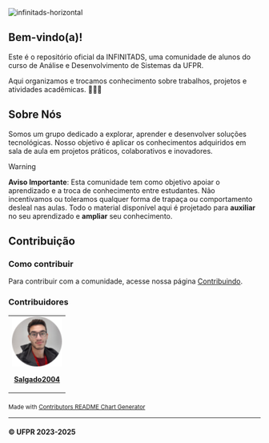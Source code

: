 ![infinitads-horizontal](https://github.com/user-attachments/assets/3bfbb52a-7fa0-462e-a968-6532766a62ba)
## Bem-vindo(a)!

Este é o repositório oficial da INFINITADS, uma comunidade de alunos do curso de Análise e Desenvolvimento de Sistemas da UFPR. 

Aqui organizamos e trocamos conhecimento sobre trabalhos, projetos e atividades acadêmicas. 👨‍🎓📘

## Sobre Nós

Somos um grupo dedicado a explorar, aprender e desenvolver soluções tecnológicas. Nosso objetivo é aplicar os conhecimentos adquiridos em sala de aula em projetos práticos, colaborativos e inovadores.

> [!warning]
> **Aviso Importante**: Esta comunidade tem como objetivo apoiar o aprendizado e a troca de conhecimento entre estudantes. Não incentivamos ou toleramos qualquer forma de trapaça ou comportamento desleal nas aulas. Todo o material disponível aqui é projetado para **auxiliar** no seu aprendizado e **ampliar** seu conhecimento.

## Contribuição

### Como contribuir
Para contribuir com a comunidade, acesse nossa página [Contribuindo](https://github.com/InfiniTADS-UFPR/.github/blob/eb48ef31fff57c99a8d8520da4e80a76c9311549/CONTRIBUTING.md).

### Contribuidores
<!-- contributors -->
<table>
	<tr>
       <td align="center">
            <a href="https://github.com/Salgado2004">
                <img src="../contributors/salgado2004.png" width="100px;" alt="Salgado2004" />
                <p><strong>Salgado2004</strong></p>
            </a>
        </td>
	</tr>
</table>
<sub>Made with <a href='https://github.com/marketplace/actions/contributors-readme-chart-generator'>Contributors README Chart Generator</a></sub>
<!-- /contributors -->

---

#### &copy; UFPR 2023-2025
